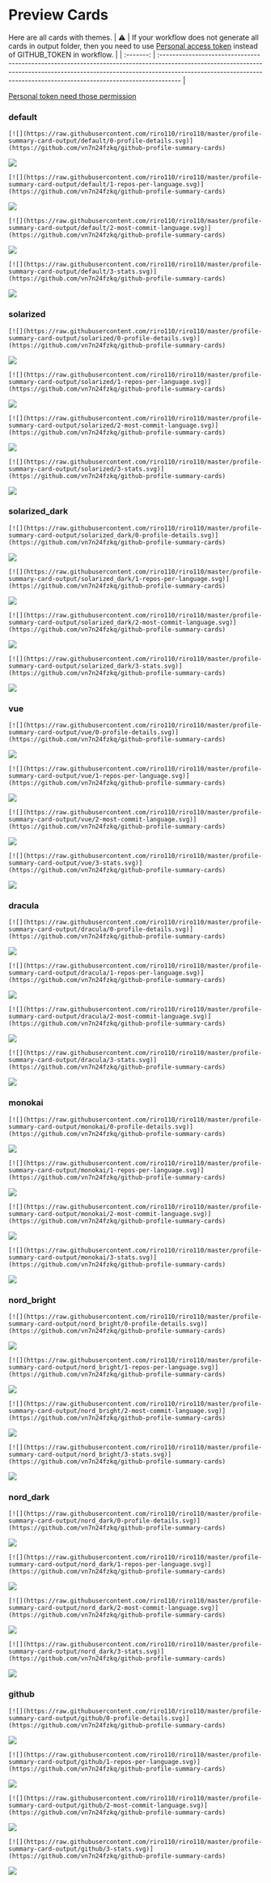 
# Preview Cards

Here are all cards with themes.
| :warning: | If your workflow does not generate all cards in output folder, then you need to use [Personal access token](https://docs.github.com/en/actions/configuring-and-managing-workflows/creating-and-storing-encrypted-secrets) instead of GITHUB_TOKEN in workflow. |
| :-------: | :------------------------------------------------------------------------------------------------------------------------------------------------------------------------------------------------------------------------------------------------ |

[Personal token need those permission](https://github.com/vn7n24fzkq/github-profile-summary-cards/wiki/Personal-access-token-permissions)


### default


```
[![](https://raw.githubusercontent.com/riro110/riro110/master/profile-summary-card-output/default/0-profile-details.svg)](https://github.com/vn7n24fzkq/github-profile-summary-cards)
```
![](https://raw.githubusercontent.com/riro110/riro110/master/profile-summary-card-output/default/0-profile-details.svg)


```
[![](https://raw.githubusercontent.com/riro110/riro110/master/profile-summary-card-output/default/1-repos-per-language.svg)](https://github.com/vn7n24fzkq/github-profile-summary-cards)
```
![](https://raw.githubusercontent.com/riro110/riro110/master/profile-summary-card-output/default/1-repos-per-language.svg)


```
[![](https://raw.githubusercontent.com/riro110/riro110/master/profile-summary-card-output/default/2-most-commit-language.svg)](https://github.com/vn7n24fzkq/github-profile-summary-cards)
```
![](https://raw.githubusercontent.com/riro110/riro110/master/profile-summary-card-output/default/2-most-commit-language.svg)


```
[![](https://raw.githubusercontent.com/riro110/riro110/master/profile-summary-card-output/default/3-stats.svg)](https://github.com/vn7n24fzkq/github-profile-summary-cards)
```
![](https://raw.githubusercontent.com/riro110/riro110/master/profile-summary-card-output/default/3-stats.svg)


### solarized


```
[![](https://raw.githubusercontent.com/riro110/riro110/master/profile-summary-card-output/solarized/0-profile-details.svg)](https://github.com/vn7n24fzkq/github-profile-summary-cards)
```
![](https://raw.githubusercontent.com/riro110/riro110/master/profile-summary-card-output/solarized/0-profile-details.svg)


```
[![](https://raw.githubusercontent.com/riro110/riro110/master/profile-summary-card-output/solarized/1-repos-per-language.svg)](https://github.com/vn7n24fzkq/github-profile-summary-cards)
```
![](https://raw.githubusercontent.com/riro110/riro110/master/profile-summary-card-output/solarized/1-repos-per-language.svg)


```
[![](https://raw.githubusercontent.com/riro110/riro110/master/profile-summary-card-output/solarized/2-most-commit-language.svg)](https://github.com/vn7n24fzkq/github-profile-summary-cards)
```
![](https://raw.githubusercontent.com/riro110/riro110/master/profile-summary-card-output/solarized/2-most-commit-language.svg)


```
[![](https://raw.githubusercontent.com/riro110/riro110/master/profile-summary-card-output/solarized/3-stats.svg)](https://github.com/vn7n24fzkq/github-profile-summary-cards)
```
![](https://raw.githubusercontent.com/riro110/riro110/master/profile-summary-card-output/solarized/3-stats.svg)


### solarized_dark


```
[![](https://raw.githubusercontent.com/riro110/riro110/master/profile-summary-card-output/solarized_dark/0-profile-details.svg)](https://github.com/vn7n24fzkq/github-profile-summary-cards)
```
![](https://raw.githubusercontent.com/riro110/riro110/master/profile-summary-card-output/solarized_dark/0-profile-details.svg)


```
[![](https://raw.githubusercontent.com/riro110/riro110/master/profile-summary-card-output/solarized_dark/1-repos-per-language.svg)](https://github.com/vn7n24fzkq/github-profile-summary-cards)
```
![](https://raw.githubusercontent.com/riro110/riro110/master/profile-summary-card-output/solarized_dark/1-repos-per-language.svg)


```
[![](https://raw.githubusercontent.com/riro110/riro110/master/profile-summary-card-output/solarized_dark/2-most-commit-language.svg)](https://github.com/vn7n24fzkq/github-profile-summary-cards)
```
![](https://raw.githubusercontent.com/riro110/riro110/master/profile-summary-card-output/solarized_dark/2-most-commit-language.svg)


```
[![](https://raw.githubusercontent.com/riro110/riro110/master/profile-summary-card-output/solarized_dark/3-stats.svg)](https://github.com/vn7n24fzkq/github-profile-summary-cards)
```
![](https://raw.githubusercontent.com/riro110/riro110/master/profile-summary-card-output/solarized_dark/3-stats.svg)


### vue


```
[![](https://raw.githubusercontent.com/riro110/riro110/master/profile-summary-card-output/vue/0-profile-details.svg)](https://github.com/vn7n24fzkq/github-profile-summary-cards)
```
![](https://raw.githubusercontent.com/riro110/riro110/master/profile-summary-card-output/vue/0-profile-details.svg)


```
[![](https://raw.githubusercontent.com/riro110/riro110/master/profile-summary-card-output/vue/1-repos-per-language.svg)](https://github.com/vn7n24fzkq/github-profile-summary-cards)
```
![](https://raw.githubusercontent.com/riro110/riro110/master/profile-summary-card-output/vue/1-repos-per-language.svg)


```
[![](https://raw.githubusercontent.com/riro110/riro110/master/profile-summary-card-output/vue/2-most-commit-language.svg)](https://github.com/vn7n24fzkq/github-profile-summary-cards)
```
![](https://raw.githubusercontent.com/riro110/riro110/master/profile-summary-card-output/vue/2-most-commit-language.svg)


```
[![](https://raw.githubusercontent.com/riro110/riro110/master/profile-summary-card-output/vue/3-stats.svg)](https://github.com/vn7n24fzkq/github-profile-summary-cards)
```
![](https://raw.githubusercontent.com/riro110/riro110/master/profile-summary-card-output/vue/3-stats.svg)


### dracula


```
[![](https://raw.githubusercontent.com/riro110/riro110/master/profile-summary-card-output/dracula/0-profile-details.svg)](https://github.com/vn7n24fzkq/github-profile-summary-cards)
```
![](https://raw.githubusercontent.com/riro110/riro110/master/profile-summary-card-output/dracula/0-profile-details.svg)


```
[![](https://raw.githubusercontent.com/riro110/riro110/master/profile-summary-card-output/dracula/1-repos-per-language.svg)](https://github.com/vn7n24fzkq/github-profile-summary-cards)
```
![](https://raw.githubusercontent.com/riro110/riro110/master/profile-summary-card-output/dracula/1-repos-per-language.svg)


```
[![](https://raw.githubusercontent.com/riro110/riro110/master/profile-summary-card-output/dracula/2-most-commit-language.svg)](https://github.com/vn7n24fzkq/github-profile-summary-cards)
```
![](https://raw.githubusercontent.com/riro110/riro110/master/profile-summary-card-output/dracula/2-most-commit-language.svg)


```
[![](https://raw.githubusercontent.com/riro110/riro110/master/profile-summary-card-output/dracula/3-stats.svg)](https://github.com/vn7n24fzkq/github-profile-summary-cards)
```
![](https://raw.githubusercontent.com/riro110/riro110/master/profile-summary-card-output/dracula/3-stats.svg)


### monokai


```
[![](https://raw.githubusercontent.com/riro110/riro110/master/profile-summary-card-output/monokai/0-profile-details.svg)](https://github.com/vn7n24fzkq/github-profile-summary-cards)
```
![](https://raw.githubusercontent.com/riro110/riro110/master/profile-summary-card-output/monokai/0-profile-details.svg)


```
[![](https://raw.githubusercontent.com/riro110/riro110/master/profile-summary-card-output/monokai/1-repos-per-language.svg)](https://github.com/vn7n24fzkq/github-profile-summary-cards)
```
![](https://raw.githubusercontent.com/riro110/riro110/master/profile-summary-card-output/monokai/1-repos-per-language.svg)


```
[![](https://raw.githubusercontent.com/riro110/riro110/master/profile-summary-card-output/monokai/2-most-commit-language.svg)](https://github.com/vn7n24fzkq/github-profile-summary-cards)
```
![](https://raw.githubusercontent.com/riro110/riro110/master/profile-summary-card-output/monokai/2-most-commit-language.svg)


```
[![](https://raw.githubusercontent.com/riro110/riro110/master/profile-summary-card-output/monokai/3-stats.svg)](https://github.com/vn7n24fzkq/github-profile-summary-cards)
```
![](https://raw.githubusercontent.com/riro110/riro110/master/profile-summary-card-output/monokai/3-stats.svg)


### nord_bright


```
[![](https://raw.githubusercontent.com/riro110/riro110/master/profile-summary-card-output/nord_bright/0-profile-details.svg)](https://github.com/vn7n24fzkq/github-profile-summary-cards)
```
![](https://raw.githubusercontent.com/riro110/riro110/master/profile-summary-card-output/nord_bright/0-profile-details.svg)


```
[![](https://raw.githubusercontent.com/riro110/riro110/master/profile-summary-card-output/nord_bright/1-repos-per-language.svg)](https://github.com/vn7n24fzkq/github-profile-summary-cards)
```
![](https://raw.githubusercontent.com/riro110/riro110/master/profile-summary-card-output/nord_bright/1-repos-per-language.svg)


```
[![](https://raw.githubusercontent.com/riro110/riro110/master/profile-summary-card-output/nord_bright/2-most-commit-language.svg)](https://github.com/vn7n24fzkq/github-profile-summary-cards)
```
![](https://raw.githubusercontent.com/riro110/riro110/master/profile-summary-card-output/nord_bright/2-most-commit-language.svg)


```
[![](https://raw.githubusercontent.com/riro110/riro110/master/profile-summary-card-output/nord_bright/3-stats.svg)](https://github.com/vn7n24fzkq/github-profile-summary-cards)
```
![](https://raw.githubusercontent.com/riro110/riro110/master/profile-summary-card-output/nord_bright/3-stats.svg)


### nord_dark


```
[![](https://raw.githubusercontent.com/riro110/riro110/master/profile-summary-card-output/nord_dark/0-profile-details.svg)](https://github.com/vn7n24fzkq/github-profile-summary-cards)
```
![](https://raw.githubusercontent.com/riro110/riro110/master/profile-summary-card-output/nord_dark/0-profile-details.svg)


```
[![](https://raw.githubusercontent.com/riro110/riro110/master/profile-summary-card-output/nord_dark/1-repos-per-language.svg)](https://github.com/vn7n24fzkq/github-profile-summary-cards)
```
![](https://raw.githubusercontent.com/riro110/riro110/master/profile-summary-card-output/nord_dark/1-repos-per-language.svg)


```
[![](https://raw.githubusercontent.com/riro110/riro110/master/profile-summary-card-output/nord_dark/2-most-commit-language.svg)](https://github.com/vn7n24fzkq/github-profile-summary-cards)
```
![](https://raw.githubusercontent.com/riro110/riro110/master/profile-summary-card-output/nord_dark/2-most-commit-language.svg)


```
[![](https://raw.githubusercontent.com/riro110/riro110/master/profile-summary-card-output/nord_dark/3-stats.svg)](https://github.com/vn7n24fzkq/github-profile-summary-cards)
```
![](https://raw.githubusercontent.com/riro110/riro110/master/profile-summary-card-output/nord_dark/3-stats.svg)


### github


```
[![](https://raw.githubusercontent.com/riro110/riro110/master/profile-summary-card-output/github/0-profile-details.svg)](https://github.com/vn7n24fzkq/github-profile-summary-cards)
```
![](https://raw.githubusercontent.com/riro110/riro110/master/profile-summary-card-output/github/0-profile-details.svg)


```
[![](https://raw.githubusercontent.com/riro110/riro110/master/profile-summary-card-output/github/1-repos-per-language.svg)](https://github.com/vn7n24fzkq/github-profile-summary-cards)
```
![](https://raw.githubusercontent.com/riro110/riro110/master/profile-summary-card-output/github/1-repos-per-language.svg)


```
[![](https://raw.githubusercontent.com/riro110/riro110/master/profile-summary-card-output/github/2-most-commit-language.svg)](https://github.com/vn7n24fzkq/github-profile-summary-cards)
```
![](https://raw.githubusercontent.com/riro110/riro110/master/profile-summary-card-output/github/2-most-commit-language.svg)


```
[![](https://raw.githubusercontent.com/riro110/riro110/master/profile-summary-card-output/github/3-stats.svg)](https://github.com/vn7n24fzkq/github-profile-summary-cards)
```
![](https://raw.githubusercontent.com/riro110/riro110/master/profile-summary-card-output/github/3-stats.svg)

